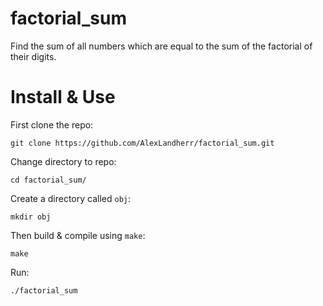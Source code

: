 # factorial_sum
Find the sum of all numbers which are equal to the sum of the factorial of their digits.

# Install & Use
First clone the repo:
```
git clone https://github.com/AlexLandherr/factorial_sum.git
```
Change directory to repo:
```
cd factorial_sum/
```
Create a directory called `obj`:
```
mkdir obj
```
Then build & compile using `make`:
```
make
```

Run:
```
./factorial_sum
```
